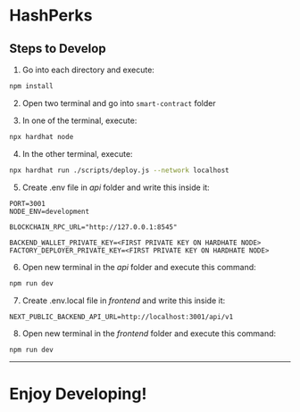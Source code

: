 # HashPerks

## Steps to Develop

1. Go into each directory and execute:

```bash
npm install
```

2. Open two terminal and go into `smart-contract` folder

3. In one of the terminal, execute:

```bash
npx hardhat node
```

4. In the other terminal, execute:

```bash
npx hardhat run ./scripts/deploy.js --network localhost
```

5. Create .env file in _api_ folder and write this inside it:

```dotenv
PORT=3001
NODE_ENV=development

BLOCKCHAIN_RPC_URL="http://127.0.0.1:8545"

BACKEND_WALLET_PRIVATE_KEY=<FIRST PRIVATE KEY ON HARDHATE NODE>
FACTORY_DEPLOYER_PRIVATE_KEY=<FIRST PRIVATE KEY ON HARDHATE NODE>
```

6. Open new terminal in the _api_ folder and execute this command:

```bash
npm run dev
```

7. Create .env.local file in _frontend_ and write this inside it:

```dotenv
NEXT_PUBLIC_BACKEND_API_URL=http://localhost:3001/api/v1
```

8. Open new terminal in the _frontend_ folder and execute this command:

```bash
npm run dev
```

---

<h1>Enjoy Developing!</h1>
